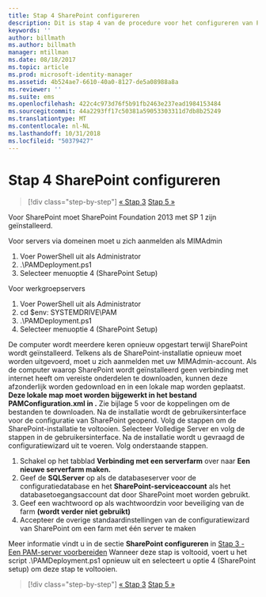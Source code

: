 ```yaml
---
title: Stap 4 SharePoint configureren
description: Dit is stap 4 van de procedure voor het configureren van PAM met behulp van scripts. In deze stap gaat u SharePoint configureren zodat u SharePoint kunt gebruiken als onderdeel van een PAM-implementatie.
keywords: ''
author: billmath
ms.author: billmath
manager: mtillman
ms.date: 08/18/2017
ms.topic: article
ms.prod: microsoft-identity-manager
ms.assetid: 4b524ae7-6610-40a0-8127-de5a08988a8a
ms.reviewer: ''
ms.suite: ems
ms.openlocfilehash: 422c4c973d76f5b91fb2463e237ead1984153484
ms.sourcegitcommit: 44a2293ff17c50381a59053303311d7db8b25249
ms.translationtype: MT
ms.contentlocale: nl-NL
ms.lasthandoff: 10/31/2018
ms.locfileid: "50379427"
---
```

# <a name="step-4-configuring-sharepoint"></a>Stap 4 SharePoint configureren

> [!div class="step-by-step"]
> [« Stap 3](sp1-step3-installing-configuring-sql.md)
> [Stap 5 »](sp1-step5-configuring-pam.md)

Voor SharePoint moet SharePoint Foundation 2013 met SP 1 zijn geïnstalleerd.

Voor servers via domeinen moet u zich aanmelden als MIMAdmin

1. Voer PowerShell uit als Administrator
2.  .\PAMDeployment.ps1
3.  Selecteer menuoptie 4 (SharePoint Setup)


Voor werkgroepservers

1. Voer PowerShell uit als Administrator
2.  cd $env: SYSTEMDRIVE\PAM
3.  .\PAMDeployment.ps1
4. Selecteer menuoptie 4 (SharePoint Setup)

De computer wordt meerdere keren opnieuw opgestart terwijl SharePoint wordt geïnstalleerd. Telkens als de SharePoint-installatie opnieuw moet worden uitgevoerd, moet u zich aanmelden met uw MIMAdmin-account.
Als de computer waarop SharePoint wordt geïnstalleerd geen verbinding met internet heeft om vereiste onderdelen te downloaden, kunnen deze afzonderlijk worden gedownload en in een lokale map worden geplaatst. **Deze lokale map moet worden bijgewerkt in het bestand PAMConfiguration.xml in <PrerequisitesBinaryLocation/>.** Zie bijlage 5 voor de koppelingen om de bestanden te downloaden.
Na de installatie wordt de gebruikersinterface voor de configuratie van SharePoint geopend. Volg de stappen om de SharePoint-installatie te voltooien. Selecteer Volledige Server en volg de stappen in de gebruikersinterface. Na de installatie wordt u gevraagd de configuratiewizard uit te voeren. Volg onderstaande stappen.

1. Schakel op het tabblad **Verbinding met een serverfarm** over naar **Een nieuwe serverfarm maken.**
2. Geef de **SQLServer** op als de databaseserver voor de configuratiedatabase en het **SharePoint-serviceaccount** als het databasetoegangsaccount dat door SharePoint moet worden gebruikt.
3. Geef een wachtwoord op als wachtwoordzin voor beveiliging van de farm **(wordt verder niet gebruikt)**
4. Accepteer de overige standaardinstellingen van de configuratiewizard van SharePoint om een farm met één server te maken

Meer informatie vindt u in de sectie **SharePoint configureren** in [Stap 3 - Een PAM-server voorbereiden](/microsoft-identity-manager/pam/step-3-prepare-pam-server) Wanneer deze stap is voltooid, voert u het script .\PAMDeployment.ps1 opnieuw uit en selecteert u optie 4 (SharePoint setup) om deze stap te voltooien.

> [!div class="step-by-step"]
> [« Stap 3](sp1-step3-installing-configuring-sql.md)
> [Stap 5 »](sp1-step5-configuring-pam.md)
